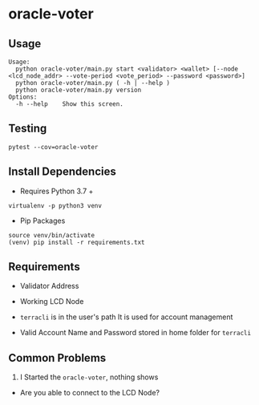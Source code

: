 # oracle-voter

## Usage

```
Usage:
  python oracle-voter/main.py start <validator> <wallet> [--node <lcd_node_addr> --vote-period <vote_period> --password <password>]
  python oracle-voter/main.py ( -h | --help )
  python oracle-voter/main.py version
Options:
  -h --help    Show this screen.

```

## Testing

```
pytest --cov=oracle-voter

```

## Install Dependencies

- Requires Python 3.7 +
```
virtualenv -p python3 venv
```
- Pip Packages

```
source venv/bin/activate
(venv) pip install -r requirements.txt
```

## Requirements
- Validator Address
- Working LCD Node 
- `terracli` is in the user's path
   It is used for account management

- Valid Account Name and Password stored in home folder for `terracli`


## Common Problems

1. I Started the `oracle-voter`, nothing shows
- Are you able to connect to the LCD Node?

